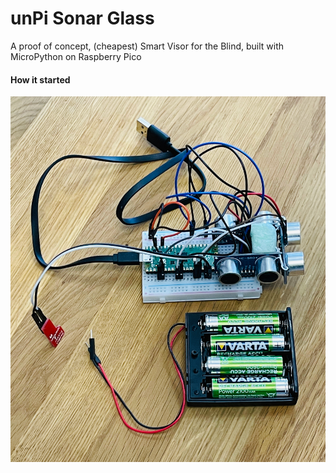 # unPi Sonar Glass

A proof of concept, (cheapest) Smart Visor for the Blind, built with MicroPython on Raspberry Pico

#### How it started

![unPi Sonar Glass on a protoype board](images/protoboard.jpeg) 
